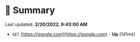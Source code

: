 # 📖 Summary
Last updated: **2/20/2022, 9:43:00 AM**

- `GET` [https://google.com](https://google.com) - **Up** (141ms)
